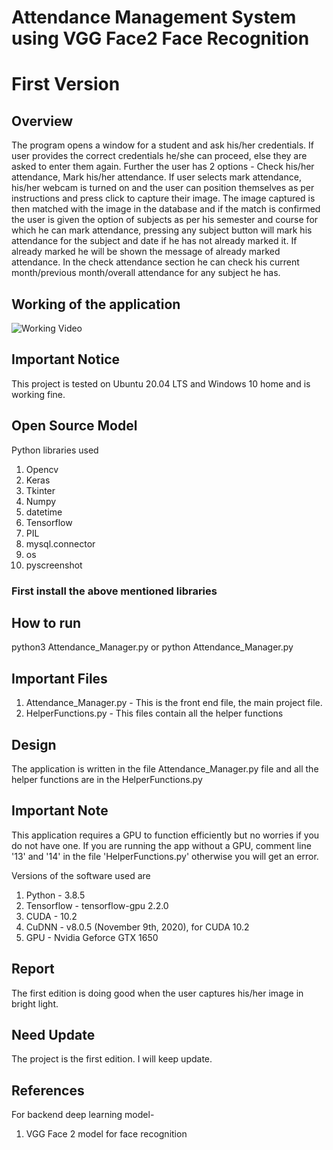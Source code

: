 # Attendance Management System using VGG Face2 Face Recognition
# First Version

## Overview 

The program opens a window for a student and ask his/her credentials. If user provides the correct credentials he/she can proceed, else they are asked to enter them again. Further the user has 2 options - Check his/her attendance, Mark his/her attendance. If user selects mark attendance, his/her webcam is turned on and the user can position themselves as per instructions and press click to capture their image. The image captured is then matched with the image in the database and if the match is confirmed the user is given the option of subjects as per his semester and course for which he can mark attendance, pressing any subject button will mark his attendance for the subject and date if he has not already marked it. If already marked he will be shown the message of already marked attendance. In the check attendance section he can check his current month/previous month/overall attendance for any subject he has.

## Working of the application
![Working Video](https://drive.google.com/file/d/1oQkyLM0Md_n7vG58vCfz3zZ00YX65j7C/view?usp=sharing)

## Important Notice
This project is tested on Ubuntu 20.04 LTS and Windows 10 home and is working fine.

## Open Source Model
Python libraries used
1. Opencv
2. Keras
3. Tkinter
4. Numpy
5. datetime
6. Tensorflow 
7. PIL
8. mysql.connector
9. os
10. pyscreenshot

### First install the above mentioned libraries

## How to run

python3 Attendance_Manager.py or python Attendance_Manager.py


## Important Files

1. Attendance_Manager.py - This is the front end file, the main project file.
2. HelperFunctions.py - This files contain all the helper functions


## Design
The application is written in the file Attendance_Manager.py file and all the helper functions are in the HelperFunctions.py 

## Important Note
This application requires a GPU to function efficiently but no worries if you do not have one. If you are running the app without a GPU, comment line '13' and '14' in the file 'HelperFunctions.py' otherwise you will get an error.

Versions of the software used are 
1. Python -  3.8.5
2. Tensorflow - tensorflow-gpu 2.2.0
3. CUDA - 10.2
4. CuDNN - v8.0.5 (November 9th, 2020), for CUDA 10.2 
5. GPU - Nvidia Geforce GTX 1650

## Report

The first edition is doing good when the user captures his/her image in bright light.

## Need Update

The project is the first edition. I will keep update.

## References
For backend deep learning model-
1. VGG Face 2 model for face recognition
